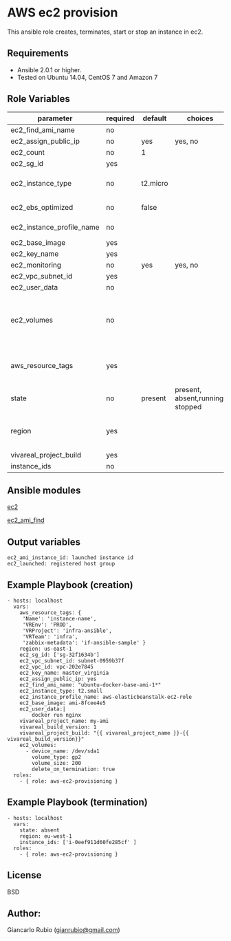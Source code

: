 AWS ec2 provision
=================

This ansible role creates, terminates, start or stop an instance in ec2. 

Requirements
------------

- Ansible 2.0.1 or higher.
- Tested on Ubuntu 14.04, CentOS 7 and Amazon 7

Role Variables
--------------

| parameter             | required | default | choices | comments |
| --------------------- | -------- | ------- | -------- |-------- |
| ec2_find_ami_name                   |  no     |         || ami name to find. Ex: ubuntu-docker-base-ami-1* |
| ec2_assign_public_ip                   |   no    |    yes     |yes, no|  when provisioning within vpc, assign a public IP address. |
| ec2_count                   |  no     |     1    || number of instances to launch|
| ec2_sg_id                   |   yes    |         || security group id (or list of ids) to use with the instance |
| ec2_instance_type                   |   no    |     t2.micro    || instance type to use for the instance, see http://docs.aws.amazon.com/AWSEC2/latest/UserGuide/instance-types.html|
| ec2_ebs_optimized  | no  |  false ||  whether instance is using optimized EBS volumes, see http://docs.aws.amazon.com/AWSEC2/latest/UserGuide/EBSOptimized.html|
| ec2_instance_profile_name |  no |   ||  Name of the IAM instance profile to use. Recommended to use aws-elasticbeanstalk-ec2-role |
| ec2_base_image  |  yes |   ||  ami ID to use for the instance. Only use when ec2_find_ami_name is blank. |
| ec2_key_name | yes  |   |   |key pair to use on the instance|
| ec2_monitoring  |  no | yes  | yes, no |  enable detailed monitoring (CloudWatch) for instance | 
| ec2_vpc_subnet_id | yes  |   || the subnet ID in which to launch the instance (VPC)  |
| ec2_user_data | no | | | opaque blob of data which is made available to the ec2 instance |
| ec2_volumes    | no | | |a list of hash/dictionaries of volumes to add to the new instance; '[{"key":"value", "key":"value"}]'; keys allowed are - device_name (str; required), delete_on_termination (bool; False), device_type (deprecated), ephemeral (str), encrypted (bool; False), snapshot (str), volume_type (str), iops (int) - device_type is deprecated use volume_type, iops must be set when volume_type='io1', ephemeral and snapshot are mutually exclusive.  |
| aws_resource_tags  | yes  |   | | a hash/dictionary of tags to add to the new instance or for starting/stopping instance by tag; '{"key":"value"}' and '{"VREnv":"PROD","VRProject":"sample","VRTeam":"infra", "Name":"instance_name"}' |
| state |  no |  present |present, absent,running, stopped| create or terminate instances  |
| region |  yes |   || The AWS region to use. Must be specified if ec2_url is not used. If not specified then the value of the EC2_REGION environment variable, if any, is used. See http://docs.aws.amazon.com/general/latest/gr/rande.html#ec2_region  |
| vivareal_project_build | yes | | | ec2 instance name |
| instance_ids | no | | | ec2 instance id's, required when setting state to absent |


Ansible modules
---------------
[ec2](http://docs.ansible.com/ansible/ec2_module.html)

[ec2_ami_find](http://docs.ansible.com/ansible/ec2_ami_find_module.html)

Output variables
----------------
    ec2_ami_instance_id: launched instance id
    ec2_launched: registered host group

Example Playbook (creation)
---------------------------

   
    - hosts: localhost
      vars:
        aws_resource_tags: {
         'Name': 'instance-name',
         'VREnv': 'PROD',
         'VRProject': 'infra-ansible',
         'VRTeam': 'infra',
         'zabbix-metadata': 'if-ansible-sample' }
        region: us-east-1
        ec2_sg_id: ['sg-32f1634b']
        ec2_vpc_subnet_id: subnet-0959b37f
        ec2_vpc_id: vpc-202e7845
        ec2_key_name: master_virginia
        ec2_assign_public_ip: yes
        ec2_find_ami_name: "ubuntu-docker-base-ami-1*"
        ec2_instance_type: t2.small
        ec2_instance_profile_name: aws-elasticbeanstalk-ec2-role
        ec2_base_image: ami-8fcee4e5
        ec2_user_data:|
            docker run nginx
        vivareal_project_name: my-ami
        vivareal_build_version: 1
        vivareal_project_build: "{{ vivareal_project_name }}-{{ vivareal_build_version}}"
        ec2_volumes:
          - device_name: /dev/sda1
            volume_type: gp2
            volume_size: 200
            delete_on_termination: true
      roles:
        - { role: aws-ec2-provisioning }


Example Playbook (termination)
------------------------------


    - hosts: localhost
      vars:
        state: absent
        region: eu-west-1
        instance_ids: ['i-0eef911d60fe285cf' ]
      roles:
        - { role: aws-ec2-provisioning } 



License
-------

BSD

Author:
------------------

Giancarlo Rubio (<gianrubio@gmail.com>)
